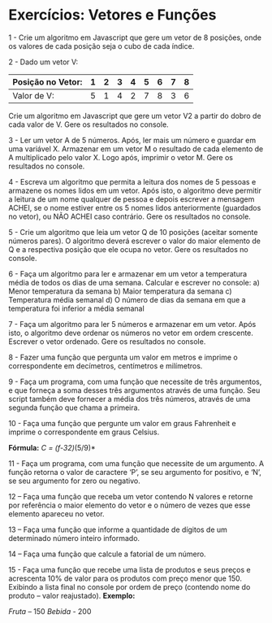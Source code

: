 # Exercícios: Vetores e Funções

1 - Crie um algoritmo em Javascript que gere um vetor de 8 posições, onde os valores de
cada posição seja o cubo de cada índice.

2 - Dado um vetor V:

| Posição no Vetor: | 1 | 2 | 3 | 4 | 5 | 6 | 7 | 8 |
| --- | --- | --- | --- | --- | --- | --- | --- | --- |
| Valor de V: | 5 | 1 | 4 | 2 | 7 | 8 | 3 | 6 |

Crie um algoritmo em Javascript que gere um vetor V2 a partir do dobro de cada valor de V.
Gere os resultados no console.

3 - Ler um vetor A de 5 números. Após, ler mais um número e guardar em uma variável X.
Armazenar em um vetor M o resultado de cada elemento de A multiplicado pelo valor X.
Logo após, imprimir o vetor M. Gere os resultados no console.

4 - Escreva um algoritmo que permita a leitura dos nomes de 5 pessoas e armazene os nomes
lidos em um vetor. Após isto, o algoritmo deve permitir a leitura de um nome qualquer de
pessoa e depois escrever a mensagem ACHEI, se o nome estiver entre os 5 nomes lidos
anteriormente (guardados no vetor), ou NÃO ACHEI caso contrário. Gere os resultados no
console.

5 - Crie um algoritmo que leia um vetor Q de 10 posições (aceitar somente números pares).
O algoritmo deverá escrever o valor do maior elemento de Q e a respectiva posição que ele
ocupa no vetor. Gere os resultados no console.

6 - Faça um algoritmo para ler e armazenar em um vetor a temperatura média de todos os
dias de uma semana. Calcular e escrever no console:
a) Menor temperatura da semana
b) Maior temperatura da semana
c) Temperatura média semanal
d) O número de dias da semana em que a temperatura foi inferior a média semanal

7 - Faça um algoritmo para ler 5 números e armazenar em um vetor. Após isto, o algoritmo
deve ordenar os números no vetor em ordem crescente. Escrever o vetor ordenado. Gere os
resultados no console.

8 - Fazer uma função que pergunta um valor em metros e imprime o correspondente em
decímetros, centímetros e milímetros.

9 - Faça um programa, com uma função que necessite de três argumentos, e que forneça a
soma desses três argumentos através de uma função. Seu script também deve fornecer a
média dos três números, através de uma segunda função que chama a primeira.

10 - Faça uma função que pergunte um valor em graus Fahrenheit e imprime o
correspondente em graus Celsius. 

**Fórmula:** *C = (f-32)*(5/9)*

11 - Faça um programa, com uma função que necessite de um argumento. A função
retorna o valor de caractere ‘P’, se seu argumento for positivo, e ‘N’, se seu argumento for
zero ou negativo.

12 – Faça uma função que receba um vetor contendo N valores e retorne por referência o
maior elemento do vetor e o número de vezes que esse elemento apareceu no vetor.

13 – Faça uma função que informe a quantidade de dígitos de um determinado número
inteiro informado.

14 – Faça uma função que calcule a fatorial de um número.

15 - Faça uma função que recebe uma lista de produtos e seus preços e acrescenta 10% de
valor para os produtos com preço menor que 150. Exibindo a lista final no console por
ordem de preço (contendo nome do produto – valor reajustado).
**Exemplo:** 

*Fruta* – 150
*Bebida* - 200